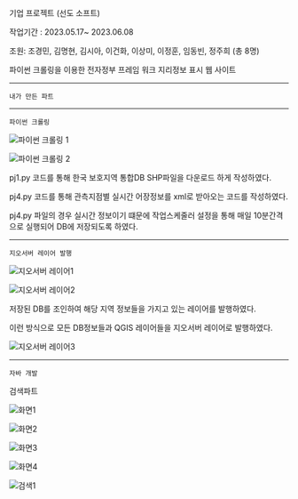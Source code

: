 기업 프로젝트 (선도 소프트)


작업기간 : 2023.05.17~ 2023.06.08 


조원: 조경민, 김명현, 김시아, 이건화, 이상미, 이정훈, 임동빈, 정주희 (총 8명)

파이썬 크롤링을 이용한 전자정부 프레임 워크 지리정보 표시 웹 사이트

------------------------------------------------------------------------------------------------------------------------

    내가 만든 파트
------------------------------------------------------------------------------------------------------------------------

    파이썬 크롤링
    
    
![파이썬 크롤링 1](https://github.com/leejeonghoon123/LJH_Portfolio/assets/127282120/c73e60e7-4d29-4268-900e-db0019276c9d)

![파이썬 크롤링 2](https://github.com/leejeonghoon123/LJH_Portfolio/assets/127282120/9250d4e1-6bb2-406f-bf51-84ddcf252b8e)


pj1.py 코드를 통해 한국 보호지역 통합DB SHP파일을 다운로드 하게 작성하였다.
        
pj4.py 코드를 통해 관측지점별 실시간 어장정보를 xml로 받아오는 코드를 작성하였다.

pj4.py 파일의 경우 실시간 정보이기 떄문에 작업스케줄러 설정을 통해 매일 10분간격으로 실행되어 DB에 저장되도록 하였다.

------------------------------------------------------------------------------------------------------------------------

    지오서버 레이어 발행


![지오서버 레이어1](https://github.com/leejeonghoon123/LJH_Portfolio/assets/127282120/8990b610-1fd8-495d-b795-735aedd1df77)

![지오서버 레이어2](https://github.com/leejeonghoon123/LJH_Portfolio/assets/127282120/00097360-a453-4ad1-8fb4-7211ce0f9f29)


저장된 DB를 조인하여 해당 지역 정보들을 가지고 있는 레이어를 발행하였다.

이런 방식으로 모든 DB정보들과 QGIS 레이어들을 지오서버 레이어로 발행하였다.

![지오서버 레이어3](https://github.com/leejeonghoon123/LJH_Portfolio/assets/127282120/26e5c353-8fd6-4a94-908c-5c90da50f391)

------------------------------------------------------------------------------------------------------------------------


    자바 개발
    

검색파트

![화면1](https://github.com/leejeonghoon123/LJH_Portfolio/assets/127282120/44d5d280-92a0-4a13-b666-462c8b5c2775)

![화면2](https://github.com/leejeonghoon123/LJH_Portfolio/assets/127282120/012c5056-3658-426b-abcb-a99abbbd4d05)

![화면3](https://github.com/leejeonghoon123/LJH_Portfolio/assets/127282120/db5d2aee-57be-425c-9d81-37658e221213)

![화면4](https://github.com/leejeonghoon123/LJH_Portfolio/assets/127282120/a90329f0-7a84-4054-9326-5ed7114bbce2)

![검색1](https://github.com/leejeonghoon123/LJH_Portfolio/assets/127282120/2f2a1210-4b65-4324-91a7-b604c09acbf4)






